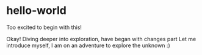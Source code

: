 # hello-world
Too excited to begin with this!

Okay! Diving deeper into exploration, have began with changes part
Let me introduce myself, I am on an adventure
to explore the unknown :) 
